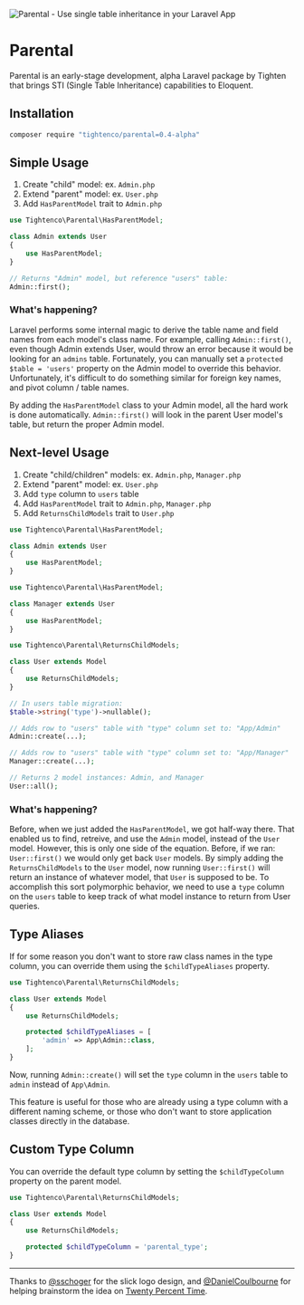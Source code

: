 ![Parental - Use single table inheritance in your Laravel App](parental-banner.png)

# Parental

Parental is an early-stage development, alpha Laravel package by Tighten that brings STI (Single Table Inheritance) capabilities to Eloquent.

## Installation

```bash
composer require "tightenco/parental=0.4-alpha"
```

## Simple Usage

1. Create "child" model: ex. `Admin.php`
1. Extend "parent" model: ex. `User.php`
1. Add `HasParentModel` trait to `Admin.php`

```php
use Tightenco\Parental\HasParentModel;

class Admin extends User
{
    use HasParentModel;
}
```

```php
// Returns "Admin" model, but reference "users" table:
Admin::first();
```

### What's happening?
Laravel performs some internal magic to derive the table name and field names from each model's class name. For example, calling `Admin::first()`, even though Admin extends User, would throw an error because it would be looking for an `admins` table. Fortunately, you can manually set a `protected $table = 'users'` property on the Admin model to override this behavior. Unfortunately, it's difficult to do something similar for foreign key names, and pivot column / table names.

By adding the `HasParentModel` class to your Admin model, all the hard work is done automatically. `Admin::first()` will look in the parent User model's table, but return the proper Admin model.

## Next-level Usage

1. Create "child/children" models: ex. `Admin.php`, `Manager.php`
1. Extend "parent" model: ex. `User.php`
1. Add `type` column to `users` table
1. Add `HasParentModel` trait to `Admin.php`, `Manager.php`
1. Add `ReturnsChildModels` trait to `User.php`

```php
use Tightenco\Parental\HasParentModel;

class Admin extends User
{
    use HasParentModel;
}
```

```php
use Tightenco\Parental\HasParentModel;

class Manager extends User
{
    use HasParentModel;
}
```

```php
use Tightenco\Parental\ReturnsChildModels;

class User extends Model
{
    use ReturnsChildModels;
}
```

```php
// In users table migration:
$table->string('type')->nullable();
```

```php
// Adds row to "users" table with "type" column set to: "App/Admin"
Admin::create(...);

// Adds row to "users" table with "type" column set to: "App/Manager"
Manager::create(...);

// Returns 2 model instances: Admin, and Manager
User::all();
```

### What's happening?
Before, when we just added the `HasParentModel`, we got half-way there. That enabled us to find, retreive, and use the `Admin` model, instead of the `User` model. However, this is only one side of the equation. Before, if we ran: `User::first()` we would only get back `User` models. By simply adding the `ReturnsChildModels` to the `User` model, now running `User::first()` will return an instance of whatever model, that `User` is supposed to be. To accomplish this sort polymorphic behavior, we need to use a `type` column on the `users` table to keep track of what model instance to return from User queries.

## Type Aliases
If for some reason you don't want to store raw class names in the type column, you can override them using the `$childTypeAliases` property.

```php
use Tightenco\Parental\ReturnsChildModels;

class User extends Model
{
    use ReturnsChildModels;

    protected $childTypeAliases = [
        'admin' => App\Admin::class,
    ];
}
```

Now, running `Admin::create()` will set the `type` column in the `users` table to `admin` instead of `App\Admin`.

This feature is useful for those who are already using a type column with a different naming scheme, or those who don't want to store application classes directly in the database.

## Custom Type Column
You can override the default type column by setting the `$childTypeColumn` property on the parent model.

```php
use Tightenco\Parental\ReturnsChildModels;

class User extends Model
{
    use ReturnsChildModels;

    protected $childTypeColumn = 'parental_type';
}
```

---

Thanks to [@sschoger](https://twitter.com/steveschoger) for the slick logo design, and [@DanielCoulbourne](https://twitter.com/DCoulbourne) for helping brainstorm the idea on [Twenty Percent Time](http://twentypercent.fm/).
